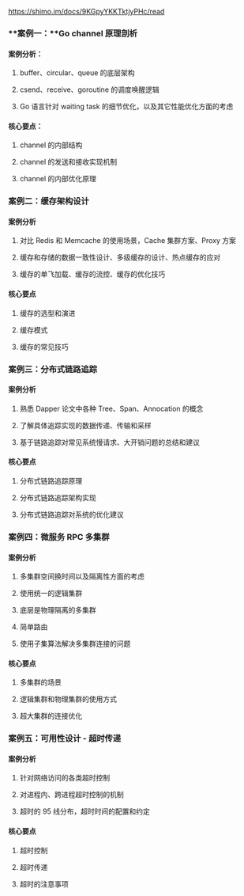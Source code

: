 https://shimo.im/docs/9KGpyYKKTktjyPHc/read



### **案例一：**Go channel 原理剖析

#### 案例分析：

1. buffer、circular、queue 的底层架构

1. csend、receive、goroutine 的调度唤醒逻辑

1. Go 语言针对 waiting task 的细节优化，以及其它性能优化方面的考虑



#### 核心要点：

1. channel 的内部结构

1. channel 的发送和接收实现机制

1. channel 的内部优化原理







### 案例二：缓存架构设计

#### 案例分析

1. 对比 Redis 和 Memcache 的使用场景，Cache 集群方案、Proxy 方案

1. 缓存和存储的数据一致性设计、多级缓存的设计、热点缓存的应对

1. 缓存的单飞加载、缓存的流控、缓存的优化技巧



#### 核心要点

1. 缓存的选型和演进

1. 缓存模式

1. 缓存的常见技巧







### 案例三：分布式链路追踪

#### 案例分析

1. 熟悉 Dapper 论文中各种 Tree、Span、Annocation 的概念

1. 了解具体追踪实现的数据传递、传输和采样

1. 基于链路追踪对常见系统慢请求、大开销问题的总结和建议



#### 核心要点

1. 分布式链路追踪原理

1. 分布式链路追踪架构实现

1. 分布式链路追踪对系统的优化建议







### 案例四：微服务 RPC 多集群

#### 案例分析

1. 多集群空间换时间以及隔离性方面的考虑

1. 使用统一的逻辑集群

1. 底层是物理隔离的多集群

1. 简单路由

1. 使用子集算法解决多集群连接的问题



#### 核心要点

1. 多集群的场景

1. 逻辑集群和物理集群的使用方式

1. 超大集群的连接优化









### 案例五：可用性设计 - 超时传递

#### 案例分析

1. 针对网络访问的各类超时控制

1. 对进程内、跨进程超时控制的机制

1. 超时的 95 线分布，超时时间的配置和约定



#### 核心要点

1. 超时控制

1. 超时传递

1. 超时的注意事项